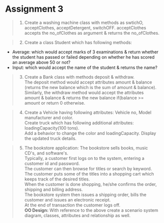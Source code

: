 # Assignment 3
> 1) Create a washing machine class with methods as swtichO, acceptClothes, acceptDetergent, switchOFF.
acceptClothes accepts the no_ofClothes as argument & returns the no_ofClothes.

> 2) Create a class Student which has following methods:  
* Average: which would accept marks of 3 examinations & return whether the student has passed or failed depending on whether he has scored an average above 50 or not?  
* Input: which would accept the name of the student & returns the name?

> 3) Create a Bank class with methods deposit & withdraw.  
The deposit method would accept attributes amount & balance (returns the new balance which is the sum of amount & balance).  
Similarly, the withdraw method would accept the attributes amount & balance & returns the new balance
if(balance >= amount or return 0 otherwise.

> 4) Create a Vehicle having following attributes: Vehicle no, Model manufacturer and color.  
Create truck which has following additional attributes: loadingCapacity(100 tons).  
Add a behavior to change the color and loadingCapacity. 
Display the updated truck details.

> 5) The bookstore application:
The bookstore sells books, music CD's, and software's.  
Typically, a customer first logs on to the system, entering a customer id and password.  
The customer can then browse for titles or search by keyword.  
The customer puts some of the titles into a shopping cart which keeps track of the desired titles.  
When the customer is done shopping, he/she confirms the order, shipping and billing address.  
The bookstore system then issues a shipping order, bills the customer and issues an electronic receipt.  
At the end of transaction the customer logs off.  
**OO Design:** With reference to the above create a scenario system diagram, classes, attributes and relationship as well.